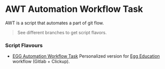 # AWT Automation Workflow Task

AWT is a script that automates a part of git flow.

> See different branches to get script flavors.

### Script Flavours

- [EGG Automation Workflow Task](https://github.com/galiprandi/awt/tree/egg) Personalized version for [Egg Education](https://eggeducacion.com/) workflow (Gitlab + Clickup).


